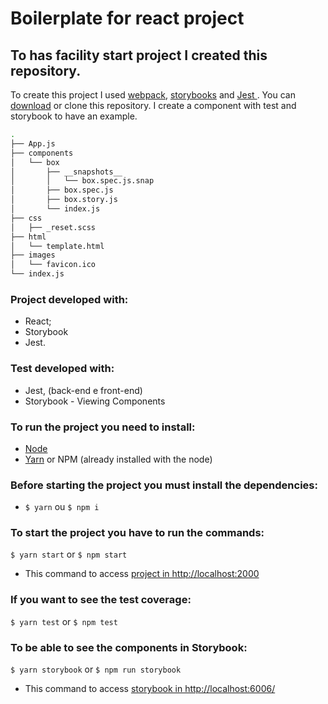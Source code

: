 # Boilerplate for react project
## To has facility start project I created this repository.
To create this project I used  [webpack](https://webpack.js.org/), [storybooks](https://github.com/storybooks/storybook) and  [Jest ](https://facebook.github.io/jest/).
You can [download](https://github.com/nathpaiva/react-boilerplate/archive/master.zip]) or clone this repository.
I create a component with test and storybook to have an example.

```bash
.
├── App.js
├── components
│   └── box
│       ├── __snapshots__
│       │   └── box.spec.js.snap
│       ├── box.spec.js
│       ├── box.story.js
│       └── index.js
├── css
│   ├── _reset.scss
├── html
│   └── template.html
├── images
│   └── favicon.ico
└── index.js
```

### Project developed with:
* React;
* Storybook
* Jest.

### Test developed with:
* Jest, (back-end e front-end)
* Storybook - Viewing Components

### To run the project you need to install:
* [Node](https://nodejs.org/en/download/)
* [Yarn](https://yarnpkg.com/lang/en/docs/install/) or NPM (already installed with the node)

### Before starting the project you must install the dependencies:
* `$ yarn` ou `$ npm i`

### To start the project you have to run the commands:
`$ yarn start` or `$ npm start`
* This command to access [project in http://localhost:2000](http://localhost:2000)

### If you want to see the test coverage:
`$ yarn test` or `$ npm test`

### To be able to see the components in Storybook:
`$ yarn storybook` or `$ npm run storybook`
* This command to access [storybook in http://localhost:6006/](http://localhost:6006/)
